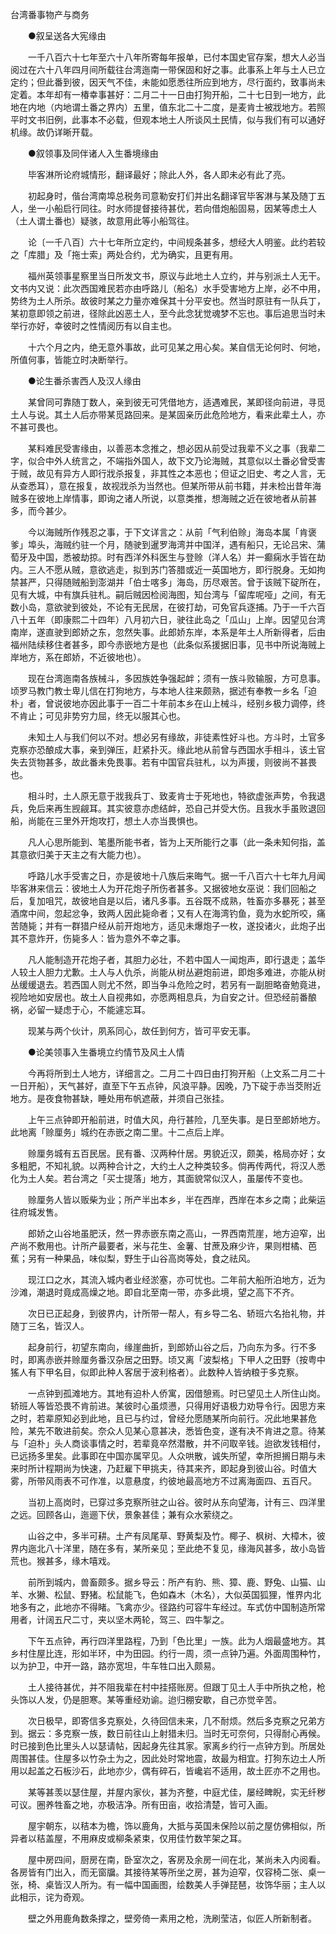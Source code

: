 <!-- { "loadSidebar": true } -->

台湾番事物产与商务

　　●叙呈送各大宪缘由

　　一千八百六十七年至六十八年所寄每年报单，已付本国史官存案，想大人必当阅过在六十八年四月间所载往台湾迤南一带保固和好之事。此事系上年与土人已立定约；但此番到彼，因天气不佳，未能如愿悉往所应到地方，尽行面约，致事尚未定着。本年却有一椿幸事甚好：二月二十一日由打狗开船，二十七日到一地方，此地在内地（内地谓土番之界内）五里，值东北二十二度，是麦肯士被戕地方。若照平时文书旧例，此事本不必载，但观本地土人所谈风土民情，似与我们有可以通好机缘。故仍详晰开载。

　　●叙领事及同伴诸人入生番境缘由

　　毕客淋所论府城情形，翻译最好；除此人外，各人即未必有此了亮。

　　初起身时，偕台湾南埠总税务司意勒安打们并出名翻译官毕客淋与某及随丁五人，坐一小船启行同往。时水师提督接待甚优，若向借炮船固易，因某等虑土人（土人谓土番也）疑骇，故意用此等小船驾往。

　　论〔一千八百〕六十七年所立定约，中间规条甚多，想经大人明鉴。此约若较之「库腊」及「拖士索」两处合约，尤为确实，且更有用。

　　福州英领事星察里当日所发文书，原议与此地土人立约，并与别派土人无干。文书内又说：此次西国难民若亦由呼路儿（船名）水手受害地方上岸，必不中用，势终为土人所杀。故彼时某之力量亦难保其十分平安也。然当时原驻有一队兵丁，某初意即领之前进，径除此凶恶土人，至今此念犹觉魂梦不忘也。事后追思当时未举行亦好，幸彼时之性情阅历有以自主也。

　　十六个月之内，绝无意外事故，此可见某之用心矣。某自信无论何时、何地，所值何事，皆能立时决断举行。

　　●论生番杀害西人及汉人缘由

　　某曾同可靠随丁数人，亲到彼无可凭借地方，适遇难民，某即径向前进，寻觅土人与说。其土人后亦带某觅路回来。是某固亲历此危险地方，看来此辈土人，亦不甚可畏也。

　　某料难民受害缘由，以善恶本念推之，想必因从前受过我辈不义之事（我辈二字，似合中外人统言之，不端指外国人，故下文乃论海贼，其意似以土番必曾受害于贼，故见有异方人即行戕杀报复，非其性之本恶也；但证之旧史、考之人言，无从查悉耳），意在报复，故视戕杀为当然也。但某所带从前书籍，并未检出昔年海贼多在彼地上岸情事，即询之诸人所说，以意类推，想海贼之近在彼地者从前甚多，而今甚少。

　　今以海贼所作残忍之事，于下文详言之：从前「气利伯赊」海岛本属「肯褒爹」埠头，海贼约驻一个月，随驶到暹罗海湾并中国洋，遇有船只，无论吕宋、蒲萄牙及中国，悉被劫掠。时有西洋外科医生与登赊（洋人名）并一癫痫水手皆在劫内。三人不愿从贼，意欲逃走，拟到苏门答腊或近一英国地方，即行脱身。无如拘禁甚严，只得随贼船到澎湖并「伯士喀多」海岛，历尽艰苦。曾于该贼下碇所在，见有大城，中有旗兵驻札。嗣后贼因检阅海图，知台湾与「留库呢哑」之间，有无数小岛，意欲驶到彼处，不论有无民居，在彼打劫，可免官兵逐捕。乃于一千六百八十五年（即康熙二十四年）八月初六日，驶往此岛之「瓜山」上岸。因望见台湾南岸，遂直驶到郎娇之东，忽然失事。此郎娇东岸，本系是年土人所新得者，后由福州陆续移住者甚多，即今赤嵌地方是也（此条似系援据旧事，见书中所说海贼上岸地方，系在郎娇，不近彼地也）。

　　现在台湾迤南各族械斗，多因族姓争强起衅；须有一族斗败输服，方可息事。顷罗马教门教士卑儿信在打狗地方，与本地人往来颇熟，据述有奉教一乡名「迫朴」者，曾说彼地亦因此事于一百二十年前本乡在山上械斗，经别乡极力调停，终不肯止；可见非势穷力屈，终无以服其心也。

　　未知土人与我们何以不对。想必另有缘故，非徒素性好斗也。方斗时，土官多克察亦恐酿成大事，亲到弹压，赶紧扑灭。缘此地从前曾与西国水手相斗，该土官失去货物甚多，故此番未免畏事。若有中国官兵驻札，以为声援，则彼尚不甚畏也。

　　相斗时，土人原无意于戕我兵丁、致麦肯士于死地也，特欲虚张声势，令我退兵，免后来再生觊觎耳。其实彼意亦虑结衅，恐自己并受大伤。且我水手虽败退回船，尚能在三里外开炮攻打，想土人亦当畏惧也。

　　凡人心思所能到、笔墨所能书者，皆为上天所能行之事（此一条未知何指，盖其意欲归美于天主之有大能力也）。

　　呼路儿水手受害之日，亦是彼地十八族后来晦气。据一千八百六十七年九月闻毕客淋来信云：彼地土人为开花炮子所伤者甚多。又据彼地女巫说：我们回船之后，复加咀咒，故彼地自是以后，诸凡多事。五谷既不成熟，牲畜亦多暴死；甚至酒席中间，忽起忿争，致两人因此毙命者；又有人在海湾钓鱼，竟为水蛇所咬，痛苦随毙；并有一群猎户经从前开炮地方，适见未爆炮子一枚，遂投诸火，此炮子出其不意炸开，伤毙多人：皆为意外不幸之事。

　　凡人能制造开花炮子者，其胆力必壮，不若中国人一闻炮声，即行退走；盖华人较土人胆力尤歉。土人与人仇杀，尚能从树丛避炮前进，即炮多难进，亦能从树丛缓缓退去。若西国人则尤不然，即当争斗危险之时，若另有一副胆略奋勉竟进，视险地如安居也。故土人自视弗如，亦愿两相息兵，为自安之计。但恐经前番酿祸，必留一疑虑于心，不能遽忘耳。

　　现某与两个伙计，夙系同心，故任到何方，皆可平安无事。 

　　●论美领事入生番境立约情节及风土人情

　　今再将所到土人地方，详细言之。二月二十四日由打狗开船（上文系二月二十一日开船），天气甚好，直至下午五点钟，风浪平静。因晚，乃下碇于赤当茭附近地方。是夜食物甚缺，睡处用布帆遮蔽，并须自己张挂。

　　上午三点钟即开船前进，时值大风，舟行甚险，几至失事。是日至郎娇地方。此地离「赊厘务」城约在赤嵌之南二里。十二点后上岸。

　　赊厘务城有五百民居。民有番、汉两种什居。男貌近汉，颇美，格局亦好；女多粗肥，不知礼貌。以两种合计之，大约土人之种类较多。倘再传两代，将汉人悉化为土人矣。若台湾之「买士提落」地方，其面貌常似汉人，虽屡传不变也。

　　赊厘务人皆以贩柴为业；所产半出本乡，半在西岸，西岸在本乡之南；此柴运往府城发售。

　　郎娇之山谷地虽肥沃，然一界赤嵌东南之高山，一界西南荒崖，地方迫窄，出产尚不敷用也。计所产最要者，米与花生、金薯、甘蔗及麻少许，果则柑橘、芭蕉；另有一种果品，味似梨，野生于山谷高岗等处，食之祛风。

　　现江口之水，其流入城内者业经淤塞，亦可忧也。二年前大船所泊地方，近为沙滩，潮退时竟成高燥之地。即自北至南一带，亦多此境，望之高下不齐。

　　次日已正起身，到彼界内，计所带一帮人，有乡导二名、轿班六名抬礼物，并随丁三名，皆汉人。

　　起身前行，初望东南向，缘崖曲折，到郎娇山谷之后，乃向东为多。行不多时，即离赤嵌并赊厘务番汉杂居之田野。顷又离「波梨格」下甲人之田野（按粤中猺人有下甲名目，似即此种人客居于波利格者）。此数种人皆纳粮于多克察。

　　一点钟到孤滩地方。其地有迫朴人侨寓，因借憩焉。时已望见土人所住山岗。轿班人等皆恐畏不肯前进。某彼时心虽烦懑，只得用好语极力劝导令行。因思方来之时，若辈原知必到此地，且已与约过，曾经允愿随某所向前行。况此地果甚危险，某先不敢进前矣。奈众人见某心意甚决，悉皆色变，遂有决不肯进之意。待某与「迫朴」头人商谈事情之时，若辈竟卒然潜散，并不问取辛钱。迨欲发钱相付，已远扬多里矣。此事即在中国亦属罕见。人众哄散，诚失所望，幸所担搁日期与未来时所计程期尚为快速，乃赶雇下甲挑夫，待其来齐，即起身到彼山谷。时值大雾，所带风雨表不可作准，以意悬度，约彼地最高地方不过离海面四、五百尺。

　　当初上高岗时，已穿过多克察所驻之山谷。彼时从东向望海，计有三、四洋里之远。回顾各山，迤逦下伏，景象甚佳；兼有众水萦绕之。

　　山谷之中，多半可耕。土产有凤尾草、野黄梨及竹。椰子、枫树、大樟木，彼界内迤北八十洋里，随在多有，某所亲见；至此绝不复见，缘海风甚多，故小岛皆荒也。猴甚多，缘木嘻戏。

　　前所到城内，兽畜颇多。据乡导云：所产有豹、熊、獐、鹿、野兔、山猫、山羊、水獭、松鼠、野猪。松鼠能飞，色如森木（木名），大似英国狐狸，惟界内北地多有之，此地亦不得睹。飞禽亦少。径路约可容牛车经过。车式仿中国制造所常用者，计阔五尺二寸，夹以坚木两轮，驾三、四牛掣之。

　　下午五点钟，再行四洋里路程，乃到「色比里」一族。此为人烟最盛地方。其乡村住屋比连，形如半环，中为田园。约行一周，须一点钟乃遍。外面周围种竹，以为护卫，中开一路，路亦宽坦，牛车牲口出入颇易。

　　土人接待甚优，并不阻我辈在村中挂搭账房。但跟丁见土人手中所执之枪，枪头饰以人发，仍是胆寒。某等重经劝谕。迨归棚安歇，自己亦觉辛苦。

　　次日极早，即寄信多克察处，久待回信未来，几不耐烦。然后多克察之兄弟方到。据云：多克察一族，数日前往山上射猎未归。当时无可奈何，只得耐心再候。时已接到色比里头人以瑟请帖，因起身先往其家。家离乡约行一点钟方到。所居处周围甚佳。住屋多以竹杂土为之，因此处时常地震，故最为相宜。打狗东边土人所用以起盖之石板沙石，此地亦少，偶有碎石，皆巉岩不适用，故土匠亦不之用也。

　　某等甚羡以瑟住屋，并屋内家伙，甚为齐整，中庭尤佳，屡经睥睨，实无纤秽可议。圈养牲畜之地，亦极洁净。所有田亩，收拾清楚，皆可入画。

　　屋宇朝东，以秸本为檐，饰以鹿角，大抵与英国未保险以前之屋仿佛相似，所异者以秸盖屋，不用麻皮或柳条紧束，仅用佳竹数竿架之耳。

　　屋中房四间，厨房在南，卧室次之，客房及余房一间在北，某尚未入内阅看。各房皆有门出入，而无窗牖。其接待某等所坐之房，甚为迫窄，仅容椅二张、桌一张，椅、桌皆汉人所为。有一幅中国画图，绘数美人手弹琵琶，妆饰华丽；主人以此相示，诧为奇观。

　　壁之外用鹿角数条撑之，壁旁倚一素用之枪，洗刷莹洁，似匠人所新制者。

